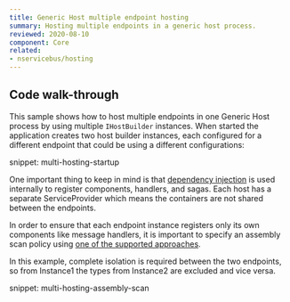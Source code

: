 ```yaml
---
title: Generic Host multiple endpoint hosting
summary: Hosting multiple endpoints in a generic host process.
reviewed: 2020-08-10
component: Core
related:
- nservicebus/hosting
---
```


## Code walk-through

This sample shows how to host multiple endpoints in one Generic Host process by using multiple `IHostBuilder` instances. When started the application creates two host builder instances, each configured for a different endpoint that could be using a different configurations:

snippet: multi-hosting-startup

One important thing to keep in mind is that [dependency injection](/nservicebus/dependency-injection/) is used internally to register components, handlers, and sagas. Each host has a separate ServiceProvider which means the containers are not shared between the endpoints. 

In order to ensure that each endpoint instance registers only its own components like message handlers, it is important to specify an assembly scan policy using [one of the supported approaches](/nservicebus/hosting/assembly-scanning.md). 

In this example, complete isolation is required between the two endpoints, so from Instance1 the types from Instance2 are excluded and vice versa.

snippet: multi-hosting-assembly-scan
